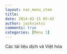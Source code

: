 ```yaml
---
layout: nav_menu_item
title: 
date: 2014-02-15 05:43
author: jackvietsi
comments: true
categories: [Menu 1]
---
```

Các tài liệu dịch và Việt hóa

